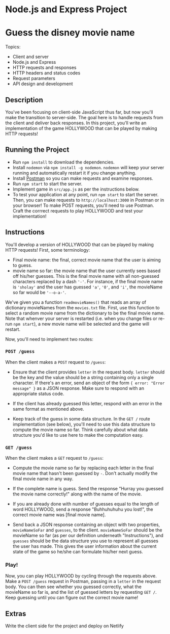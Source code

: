 # Node.js and Express Project

# Guess the disney movie name

Topics:

- Client and server
- Node.js and Express
- HTTP requests and responses
- HTTP headers and status codes
- Request parameters
- API design and development

## Description

You've been focusing on client-side JavaScript thus far, but now you'll make the
transition to server-side. The goal here is to handle requests from the client
and deliver back responses. In this project, you'll write an implementation
of the game HOLLYWOOD that can be played by making HTTP requests!

## Running the Project

- Run `npm install` to download the dependencies.
- Install `nodemon` via `npm install -g nodemon`. `nodemon` will keep your
  server running and automatically restart it if you change anything.
- Install [Postman](https://www.getpostman.com/) so you can make requests and
  examine responses.
- Run `npm start` to start the server.
- Implement game in `src/app.js` as per the instructions below.
- To test your application at any point, run `npm start` to start the server.
  Then, you can make requests to `http://localhost:3000` in Postman or in your
  browser! To make POST requests, you'll need to use Postman. Craft the
  corrrect requests to play HOLLYWOOD and test your implementation!

## Instructions

You'll develop a version of HOLLYWOOD that can be played by making HTTP requests!
First, some terminology:

- Final movie name: the final, correct movie name that the user is aiming to guess.
- movie name so far: the movie name that the user currently sees based off his/her guesses.
  This is the final movie name with all non-guessed characters replaced by a dash
  `'-'`. For instance, if the final movie name is `'sholay'` and the user has guessed
  `'a'`, `'0'`, and `'i'`, the movieName so far would be `'--o-a-'`.

We've given you a function `readmovieNames()` that reads an array of dictionary movieNames
from the `movies.txt` file. First, use this function to select a random movie name from
the dictionary to be the final movie name. Note that whenver your server is restarted
(i.e. when you change files or re-run `npm start`), a new movie name will be selected
and the game will restart.

Now, you'll need to implement two routes:

### `POST /guess`

When the client makes a `POST` request to `/guess`:

- Ensure that the client provides `letter` in the request body. `letter` should
  be the key and the value should be a string containing only a single
  character. If there's an error, send an object of the form
  `{ error: "Error message" }` as a JSON response. Make sure to respond with
  an appropriate status code.

- If the client has already guessed this letter, respond with an error in the
  same format as mentioned above.

- Keep track of the guess in some data structure. In the `GET /` route
  implementation (see below), you'll need to use this data structure to compute
  the movie name so far. Think carefully about what data structure you'd like to use
  here to make the computation easy.

### `GET /guess`

When the client makes a `GET` request to `/guess`:

- Compute the movie name so far by replacing each letter in the final movie name that hasn't
  been guessed by `-`. Don't actually modify the final movie name in any way.
- If the complete name is guess. Send the response "Hurray you guessed the movie name correctly!" along with the name of the movie.

- If you are already done with number of guesses equal to the length of word HOLLYWOOD, send a response "Buhhuhuhuhu you lost!", the correct movie name was [final movie name].

- Send back a JSON response containing an object with two properties,
  `movieNameSoFar` and `guesses`, to the client. `movieNameSoFar` should be the movieName so
  far (as per our definition underneath "Instructions"), and `guesses` should be
  the data structure you use to represent all guesses the user has made. This
  gives the user information about the current state of the game so he/she can
  formulate his/her next guess.

### Play!

Now, you can play HOLLYWOOD by cycling through the requests above. Make a `POST
/guess` request in Postman, passing in a `letter` in the request body. You can
then see whether you guessed correctly, what the movieName so far is, and the list
of guessed letters by requesting `GET /`. Keep guessing until you can figure out
the correct movie name!

## Extras

Write the client side for the project and deploy on Netlify
